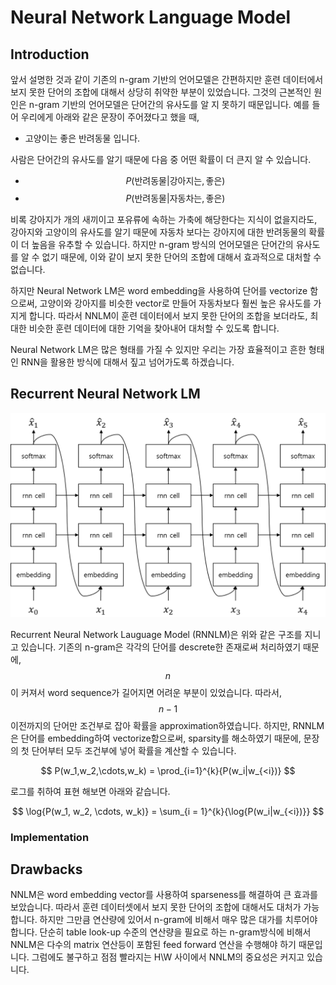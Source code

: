 # Neural Network Language Model

## Introduction

앞서 설명한 것과 같이 기존의 n-gram 기반의 언어모델은 간편하지만 훈련 데이터에서 보지 못한 단어의 조합에 대해서 상당히 취약한 부분이 있었습니다. 그것의 근본적인 원인은 n-gram 기반의 언어모델은 단어간의 유사도를 알 지 못하기 때문입니다. 예를 들어 우리에게 아래와 같은 문장이 주어졌다고 했을 때,

* 고양이는 좋은 반려동물 입니다.

사람은 단어간의 유사도를 알기 때문에 다음 중 어떤 확률이 더 큰지 알 수 있습니다.

* $$P(\text{반려동물}|\text{강아지는}, \text{좋은})$$
* $$P(\text{반려동물}|\text{자동차는}, \text{좋은})$$

비록 강아지가 개의 새끼이고 포유류에 속하는 가축에 해당한다는 지식이 없을지라도, 강아지와 고양이의 유사도를 알기 때문에 자동차 보다는 강아지에 대한 반려동물의 확률이 더 높음을 유추할 수 있습니다. 하지만 n-gram 방식의 언어모델은 단어간의 유사도를 알 수 없기 때문에, 이와 같이 보지 못한 단어의 조합에 대해서 효과적으로 대처할 수 없습니다.

하지만 Neural Network LM은 word embedding을 사용하여 단어를 vectorize 함으로써, 고양이와 강아지를 비슷한 vector로 만들어 자동차보다 훨씬 높은 유사도를 가지게 합니다. 따라서 NNLM이 훈련 데이터에서 보지 못한 단어의 조합을 보더라도, 최대한 비슷한 훈련 데이터에 대한 기억을 찾아내어 대처할 수 있도록 합니다.

Neural Network LM은 많은 형태를 가질 수 있지만 우리는 가장 효율적이고 흔한 형태인 RNN을 활용한 방식에 대해서 짚고 넘어가도록 하겠습니다.

## Recurrent Neural Network LM

![](/assets/rnn_lm_architecture.png)

Recurrent Neural Network Lauguage Model \(RNNLM\)은 위와 같은 구조를 지니고 있습니다. 기존의 n-gram은 각각의 단어를 descrete한 존재로써 처리하였기 때문에, $$ n $$이 커져서 word sequence가 길어지면 어려운 부분이 있었습니다. 따라서, $$ n-1 $$ 이전까지의 단어만 조건부로 잡아 확률을 approximation하였습니다. 하지만, RNNLM은 단어를 embedding하여 vectorize함으로써, sparsity를 해소하였기 때문에, 문장의 첫 단어부터 모두 조건부에 넣어 확률을 계산할 수 있습니다.

$$
P(w_1,w_2,\cdots,w_k) = \prod_{i=1}^{k}{P(w_i|w_{<i})}
$$

로그를 취하여 표현 해보면 아래와 같습니다.

$$
\log{P(w_1, w_2, \cdots, w_k)} = \sum_{i = 1}^{k}{\log{P(w_i|w_{<i})}}
$$

### Implementation

## Drawbacks

NNLM은 word embedding vector를 사용하여 sparseness를 해결하여 큰 효과를 보았습니다. 따라서 훈련 데이터셋에서 보지 못한 단어의 조합에 대해서도 대처가 가능합니다. 하지만 그만큼 연산량에 있어서 n-gram에 비해서 매우 많은 대가를 치루어야 합니다. 단순히 table look-up 수준의 연산량을 필요로 하는 n-gram방식에 비해서 NNLM은 다수의 matrix 연산등이 포함된 feed forward 연산을 수행해야 하기 때문입니다. 그럼에도 불구하고 점점 빨라지는 H\W 사이에서 NNLM의 중요성은 커지고 있습니다.